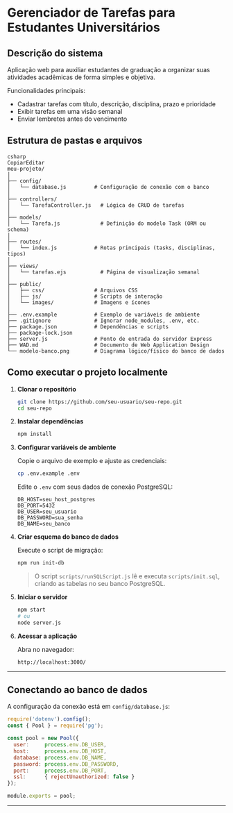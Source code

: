 # Gerenciador de Tarefas para Estudantes Universitários

## Descrição do sistema

Aplicação web para auxiliar estudantes de graduação a organizar suas atividades acadêmicas de forma simples e objetiva.

Funcionalidades principais:

- Cadastrar tarefas com título, descrição, disciplina, prazo e prioridade
- Exibir tarefas em uma visão semanal
- Enviar lembretes antes do vencimento

## Estrutura de pastas e arquivos

```
csharp
CopiarEditar
meu-projeto/
│
├── config/
│   └── database.js         # Configuração de conexão com o banco
│
├── controllers/
│   └── TarefaController.js   # Lógica de CRUD de tarefas
│
├── models/
│   └── Tarefa.js             # Definição do modelo Task (ORM ou schema)
│
├── routes/
│   └── index.js            # Rotas principais (tasks, disciplinas, tipos)
│
├── views/
│   └── tarefas.ejs           # Página de visualização semanal
│
├── public/
│   ├── css/                # Arquivos CSS
│   ├── js/                 # Scripts de interação
│   └── images/             # Imagens e ícones
│
├── .env.example            # Exemplo de variáveis de ambiente
├── .gitignore              # Ignorar node_modules, .env, etc.
├── package.json            # Dependências e scripts
├── package-lock.json
├── server.js               # Ponto de entrada do servidor Express
├── WAD.md                  # Documento de Web Application Design
└── modelo-banco.png        # Diagrama lógico/físico do banco de dados

```

## Como executar o projeto localmente

1. **Clonar o repositório**

    ```bash
    git clone https://github.com/seu-usuario/seu-repo.git
    cd seu-repo
    ```

2. **Instalar dependências**

    ```bash
    npm install
    ```

3. **Configurar variáveis de ambiente**

    Copie o arquivo de exemplo e ajuste as credenciais:

    ```bash
    cp .env.example .env
    ```

    Edite o `.env` com seus dados de conexão PostgreSQL:

    ```env
    DB_HOST=seu_host_postgres
    DB_PORT=5432
    DB_USER=seu_usuario
    DB_PASSWORD=sua_senha
    DB_NAME=seu_banco
    ```

4. **Criar esquema do banco de dados**

    Execute o script de migração:

    ```bash
    npm run init-db
    ```

    > O script `scripts/runSQLScript.js` lê e executa `scripts/init.sql`, criando as tabelas no seu banco PostgreSQL.

5. **Iniciar o servidor**

    ```bash
    npm start
    # ou
    node server.js
    ```

6. **Acessar a aplicação**

    Abra no navegador:

    ```
    http://localhost:3000/
    ```

---

## Conectando ao banco de dados

A configuração da conexão está em `config/database.js`:

```js
require('dotenv').config();
const { Pool } = require('pg');

const pool = new Pool({
  user:     process.env.DB_USER,
  host:     process.env.DB_HOST,
  database: process.env.DB_NAME,
  password: process.env.DB_PASSWORD,
  port:     process.env.DB_PORT,
  ssl:      { rejectUnauthorized: false }
});

module.exports = pool;
```

---
